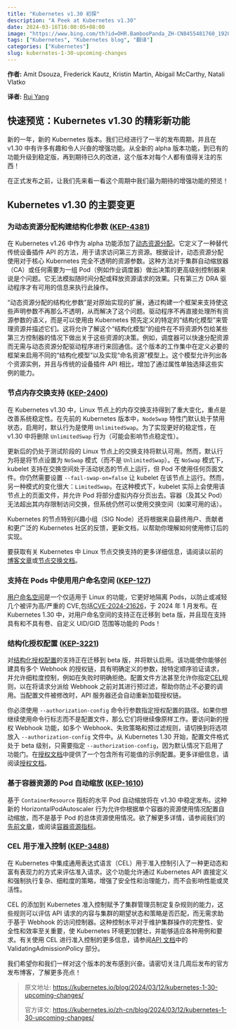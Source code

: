```yaml
---
title: "Kubernetes v1.30 初探"
description: "A Peek at Kubernetes v1.30"
date: 2024-03-16T16:00:05+08:00
image: "https://www.bing.com/th?id=OHR.BambooPanda_ZH-CN8455481760_1920x1080.jpg&rf=LaDigue_1920x1080.jpg&pid=hp"
tags: ["Kubernetes", "Kubernetes blog", "翻译"]
categories: ["Kubernetes"]
slug: kubernetes-1-30-upcoming-changes
---
```


<!--

---
layout: blog
title: 'A Peek at Kubernetes v1.30'
date: 2024-03-12
slug: kubernetes-1-30-upcoming-changes
---

-->

<!--
**Authors:** Amit Dsouza, Frederick Kautz, Kristin Martin, Abigail McCarthy, Natali Vlatko
-->

**作者:** Amit Dsouza, Frederick Kautz, Kristin Martin, Abigail McCarthy, Natali Vlatko

**译者:** [Rui Yang](https://github.com/techoc)

<!--
## A quick look: exciting changes in Kubernetes v1.30

It's a new year and a new Kubernetes release. We're halfway through the release cycle and
have quite a few interesting and exciting enhancements coming in v1.30. From brand new features
in alpha, to established features graduating to stable, to long-awaited improvements, this release
has something for everyone to pay attention to!

To tide you over until the official release, here's a sneak peek of the enhancements we're most
excited about in this cycle!
-->

## 快速预览：Kubernetes v1.30 的精彩新功能

新的一年，新的 Kubernetes 版本。我们已经进行了一半的发布周期，并且在 v1.30 中有许多有趣和令人兴奋的增强功能。从全新的 alpha 版本功能，到已有的功能升级到稳定版，再到期待已久的改进，这个版本对每个人都有值得关注的东西！

在正式发布之前，让我们先来看一看这个周期中我们最为期待的增强功能的预览！

<!--
## Major changes for Kubernetes v1.30

### Structured parameters for dynamic resource allocation ([KEP-4381](https://kep.k8s.io/4381))

[Dynamic resource allocation](/docs/concepts/scheduling-eviction/dynamic-resource-allocation/) was
added to Kubernetes as an alpha feature in v1.26. It defines an alternative to the traditional
device-plugin API for requesting access to third-party resources. By design, dynamic resource
allocation uses parameters for resources that are completely opaque to core Kubernetes. This
approach poses a problem for the Cluster Autoscaler (CA) or any higher-level controller that
needs to make decisions for a group of pods (e.g. a job scheduler). It cannot simulate the effect of
allocating or deallocating claims over time. Only the third-party DRA drivers have the information
available to do this.
-->

## Kubernetes v1.30 的主要变更

### 为动态资源分配构建结构化参数 ([KEP-4381](https://kep.k8s.io/4381))

在 Kubernetes v1.26 中作为 alpha 功能添加了[动态资源分配](/docs/concepts/scheduling-eviction/dynamic-resource-allocation/)。它定义了一种替代传统设备插件 API 的方法，用于请求访问第三方资源。根据设计，动态资源分配使用对于核心 Kubernetes 完全不透明的资源参数。这种方法对于集群自动缩放器（CA）或任何需要为一组 Pod（例如作业调度器）做出决策的更高级别控制器来说是个问题。它无法模拟随时间分配或释放资源请求的效果。只有第三方 DRA 驱动程序才有可用的信息来执行此操作。

<!--
​​Structured Parameters for dynamic resource allocation is an extension to the original
implementation that addresses this problem by building a framework to support making these claim
parameters less opaque. Instead of handling the semantics of all claim parameters themselves,
drivers could manage resources and describe them using a specific "structured model" pre-defined by
Kubernetes. This would allow components aware of this "structured model" to make decisions about
these resources without outsourcing them to some third-party controller. For example, the scheduler
could allocate claims rapidly without back-and-forth communication with dynamic resource
allocation drivers. Work done for this release centers on defining the framework necessary to enable
different "structured models" and to implement the "named resources" model. This model allows
listing individual resource instances and, compared to the traditional device plugin API, adds the
ability to select those instances individually via attributes.
-->

“动态资源分配的结构化参数”是对原始实现的扩展，通过构建一个框架来支持使这些声明参数不再那么不透明，从而解决了这个问题。驱动程序不再直接处理所有资源参数的语义，而是可以使用由 Kubernetes 预先定义的特定的“结构化模型”来管理资源并描述它们。这将允许了解这个“结构化模型”的组件在不将资源外包给某些第三方控制器的情况下做出关于这些资源的决策。例如，调度器可以快速分配资源而无需与动态资源分配驱动程序进行来回通信。这个版本的工作集中在定义必要的框架来启用不同的“结构化模型”以及实现“命名资源”模型上。这个模型允许列出各个资源实例，并且与传统的设备插件 API 相比，增加了通过属性单独选择这些实例的能力。

<!--
### Node memory swap support ([KEP-2400](https://kep.k8s.io/2400))

In Kubernetes v1.30, memory swap support on Linux nodes gets a big change to how it works - with a
strong emphasis on improving system stability. In previous Kubernetes versions, the `NodeSwap`
feature gate was disabled by default, and when enabled, it used `UnlimitedSwap` behavior as the
default behavior. To achieve better stability, `UnlimitedSwap` behavior (which might compromise node
stability) will be removed in v1.30.
-->

### 节点内存交换支持 ([KEP-2400](https://kep.k8s.io/2400))

在 Kubernetes v1.30 中，Linux 节点上的内存交换支持得到了重大变化，重点是改善系统稳定性。在先前的 Kubernetes 版本中，`NodeSwap` 特性门默认处于禁用状态，启用时，默认行为是使用 `UnlimitedSwap`。为了实现更好的稳定性，在 v1.30 中将删除 `UnlimitedSwap` 行为（可能会影响节点稳定性）。

<!--
The updated, still-beta support for swap on Linux nodes will be available by default. However, the
default behavior will be to run the node set to `NoSwap` (not `UnlimitedSwap`) mode. In `NoSwap`
mode, the kubelet supports running on a node where swap space is active, but Pods don't use any of
the page file. You'll still need to set `--fail-swap-on=false` for the kubelet to run on that node.
However, the big change is the other mode: `LimitedSwap`. In this mode, the kubelet actually uses
the page file on that node and allows Pods to have some of their virtual memory paged out.
Containers (and their parent pods) do not have access to swap beyond their memory limit, but the
system can still use the swap space if available.
-->

更新后的仍处于测试阶段的 Linux 节点上的交换支持将默认可用。然而，默认行为将是将节点设置为 `NoSwap` 模式（而不是 `UnlimitedSwap`）。在 `NoSwap` 模式下，kubelet 支持在交换空间处于活动状态的节点上运行，但 Pod 不使用任何页面文件。你仍然需要设置 `--fail-swap-on=false` 让 kubelet 在该节点上运行。然而，另一种模式的变化很大：`LimitedSwap`。在这种模式下，kubelet 实际上会使用该节点上的页面文件，并允许 Pod 将部分虚拟内存分页出去。容器（及其父 Pod）无法超出其内存限制访问交换，但系统仍然可以使用交换空间（如果可用的话）。

<!--
Kubernetes' Node special interest group (SIG Node) will also update the documentation to help you
understand how to use the revised implementation, based on feedback from end users, contributors,
and the wider Kubernetes community.

Read the previous [blog post](/blog/2023/08/24/swap-linux-beta/) or the [node swap
documentation](/docs/concepts/architecture/nodes/#swap-memory) for more details on
Linux node swap support in Kubernetes.
-->

Kubernetes 的节点特别兴趣小组（SIG Node）还将根据来自最终用户、贡献者和更广泛的 Kubernetes 社区的反馈，更新文档，以帮助你理解如何使用修订后的实现。

要获取有关 Kubernetes 中 Linux 节点交换支持的更多详细信息，请阅读以前的[博客文章](https://kubernetes.io/blog/2023/08/24/swap-linux-beta/)或[节点交换文档](https://kubernetes.io/docs/concepts/architecture/nodes/#swap-memory)。

<!--
### Support user namespaces in pods ([KEP-127](https://kep.k8s.io/127))

[User namespaces](/docs/concepts/workloads/pods/user-namespaces) is a Linux-only feature that better
isolates pods to prevent or mitigate several CVEs rated high/critical, including
[CVE-2024-21626](https://github.com/opencontainers/runc/security/advisories/GHSA-xr7r-f8xq-vfvv),
published in January 2024. In Kubernetes 1.30, support for user namespaces is migrating to beta and
now supports pods with and without volumes, custom UID/GID ranges, and more!
-->

### 支持在 Pods 中使用用户命名空间 ([KEP-127](https://kep.k8s.io/127))

[用户命名空间](https://kubernetes.io/docs/concepts/workloads/pods/user-namespaces)是一个仅适用于 Linux 的功能，它更好地隔离 Pods，以防止或减轻几个被评为高/严重的 CVE,包括[CVE-2024-21626](https://github.com/opencontainers/runc/security/advisories/GHSA-xr7r-f8xq-vfvv)，于 2024 年 1 月发布。在 Kubernetes 1.30 中，对用户命名空间的支持正在迁移到 beta 版，并且现在支持具有和不具有卷、自定义 UID/GID 范围等功能的 Pods！

<!--
### Structured authorization configuration ([KEP-3221](https://kep.k8s.io/3221))

Support for [structured authorization
configuration](/docs/reference/access-authn-authz/authorization/#configuring-the-api-server-using-an-authorization-config-file)
is moving to beta and will be enabled by default. This feature enables the creation of
authorization chains with multiple webhooks with well-defined parameters that validate requests in a
particular order and allows fine-grained control – such as explicit Deny on failures. The
configuration file approach even allows you to specify [CEL](/docs/reference/using-api/cel/) rules
to pre-filter requests before they are dispatched to webhooks, helping you to prevent unnecessary
invocations. The API server also automatically reloads the authorizer chain when the configuration
file is modified.
-->

### 结构化授权配置 ([KEP-3221](https://kep.k8s.io/3221))

对[结构化授权配置](https://kubernetes.io/docs/reference/access-authn-authz/authorization/#configuring-the-api-server-using-an-authorization-config-file)的支持正在迁移到 beta 版，并将默认启用。该功能使你能够创建具有多个 Webhook 的授权链，具有明确定义的参数，按特定顺序验证请求，并允许细粒度控制，例如在失败时明确拒绝。配置文件方法甚至允许你指定[CEL](https://kubernetes.io/docs/reference/using-api/cel/)规则，以在将请求分派给 Webhook 之前对其进行预过滤，帮助你防止不必要的调用。当配置文件被修改时，API 服务器还会自动重新加载授权链。

<!--
You must specify the path to that authorization configuration using the `--authorization-config`
command line argument. If you want to keep using command line flags instead of a
configuration file, those will continue to work as-is. To gain access to new authorization webhook
capabilities like multiple webhooks, failure policy, and pre-filter rules, switch to putting options
in an `--authorization-config` file. From Kubernetes 1.30, the configuration file format is
beta-level, and only requires specifying `--authorization-config` since the feature gate is enabled by
default. An example configuration with all possible values is provided in the [Authorization
docs](/docs/reference/access-authn-authz/authorization/#configuring-the-api-server-using-an-authorization-config-file).
For more details, read the [Authorization
docs](/docs/reference/access-authn-authz/authorization/#configuring-the-api-server-using-an-authorization-config-file).
-->

你必须使用 `--authorization-config` 命令行参数指定授权配置的路径。如果你想继续使用命令行标志而不是配置文件，那么它们将继续像原样工作。要访问新的授权 Webhook 功能，如多个 Webhook、失败策略和预过滤规则，请切换到将选项放入 `--authorization-config` 文件中。从 Kubernetes 1.30 开始，配置文件格式处于 beta 级别，只需要指定 `--authorization-config`，因为默认情况下启用了功能门。在[授权文档](https://kubernetes.io/docs/reference/access-authn-authz/authorization/#configuring-the-api-server-using-an-authorization-config-file)中提供了一个包含所有可能值的示例配置。更多详细信息，请阅读[授权文档](https://kubernetes.io/docs/reference/access-authn-authz/authorization/#configuring-the-api-server-using-an-authorization-config-file)。

<!--
### Container resource based pod autoscaling ([KEP-1610](https://kep.k8s.io/1610))

Horizontal pod autoscaling based on `ContainerResource` metrics will graduate to stable in v1.30.
This new behavior for HorizontalPodAutoscaler allows you to configure automatic scaling based on the
resource usage for individual containers, rather than the aggregate resource use over a Pod. See our
[previous article](/blog/2023/05/02/hpa-container-resource-metric/) for further details, or read
[container resource metrics](/docs/tasks/run-application/horizontal-pod-autoscale/#container-resource-metrics).
-->

### 基于容器资源的 Pod 自动缩放 ([KEP-1610](https://kep.k8s.io/1610))

基于 `ContainerResource` 指标的水平 Pod 自动缩放将在 v1.30 中稳定发布。这种新的 HorizontalPodAutoscaler 行为允许你根据单个容器的资源使用情况配置自动缩放，而不是基于 Pod 的总体资源使用情况。欲了解更多详情，请参阅我们的[先前文章](https://kubernetes.io/blog/2023/05/02/hpa-container-resource-metric/)，或阅读[容器资源指标](https://kubernetes.io/docs/tasks/run-application/horizontal-pod-autoscale/#container-resource-metrics)。

<!--
### CEL for admission control ([KEP-3488](https://kep.k8s.io/3488))

Integrating Common Expression Language (CEL) for admission control in Kubernetes introduces a more
dynamic and expressive way of evaluating admission requests. This feature allows complex,
fine-grained policies to be defined and enforced directly through the Kubernetes API, enhancing
security and governance capabilities without compromising performance or flexibility.
-->

### CEL 用于准入控制 ([KEP-3488](https://kep.k8s.io/3488))

在 Kubernetes 中集成通用表达式语言（CEL）用于准入控制引入了一种更动态和富有表现力的方式来评估准入请求。这个功能允许通过 Kubernetes API 直接定义和强制执行复杂、细粒度的策略，增强了安全性和治理能力，而不会影响性能或灵活性。

<!--
CEL's addition to Kubernetes admission control empowers cluster administrators to craft intricate
rules that can evaluate the content of API requests against the desired state and policies of the
cluster without resorting to Webhook-based access controllers. This level of control is crucial for
maintaining the integrity, security, and efficiency of cluster operations, making Kubernetes
environments more robust and adaptable to various use cases and requirements. For more information
on using CEL for admission control, see the [API
documentation](/docs/reference/access-authn-authz/validating-admission-policy/) for
ValidatingAdmissionPolicy.

We hope you're as excited for this release as we are. Keep an eye out for the official release
blog in a few weeks for more highlights!
-->

CEL 的添加到 Kubernetes 准入控制赋予了集群管理员制定复杂规则的能力，这些规则可以评估 API 请求的内容与集群的期望状态和策略是否匹配，而无需求助于基于 Webhook 的访问控制器。这种控制水平对于维护集群操作的完整性、安全性和效率至关重要，使 Kubernetes 环境更加健壮，并能够适应各种用例和要求。有关使用 CEL 进行准入控制的更多信息，请参阅[API 文档](https://kubernetes.io/docs/reference/access-authn-authz/validating-admission-policy/)中的 ValidatingAdmissionPolicy 部分。

我们希望你和我们一样对这个版本的发布感到兴奋。请密切关注几周后发布的官方发布博客，了解更多亮点！

> 原文地址: https://kubernetes.io/blog/2024/03/12/kubernetes-1-30-upcoming-changes/
> 
>官方译文: https://kubernetes.io/zh-cn/blog/2024/03/12/kubernetes-1-30-upcoming-changes/
